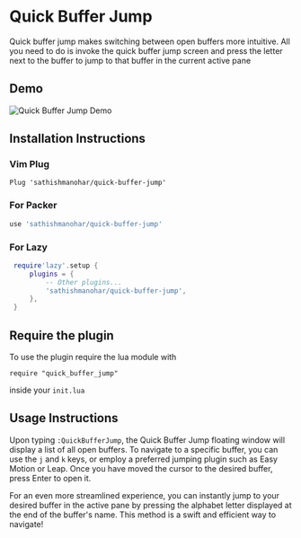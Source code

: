 # Quick Buffer Jump

Quick buffer jump makes switching between open buffers more intuitive. All you need to do is invoke the quick buffer jump screen and press the letter next to the buffer to jump to that buffer in the current active pane

## Demo

![Quick Buffer Jump Demo](https://github.com/sathishmanohar/quick-buffer-jump/blob/assets/assets/quick-buffer-jump.gif?raw=true)

## Installation Instructions

### Vim Plug

  ```vimscript
  Plug 'sathishmanohar/quick-buffer-jump'
  ```

### For Packer

   ```lua
   use 'sathishmanohar/quick-buffer-jump'
   ```

### For Lazy

   ```lua
    require'lazy'.setup {
        plugins = {
            -- Other plugins...
            'sathishmanohar/quick-buffer-jump',
        },
    }
   ```

## Require the plugin

To use the plugin require the lua module with

`require "quick_buffer_jump"`

inside your `init.lua`

## Usage Instructions

Upon typing `:QuickBufferJump`, the Quick Buffer Jump floating window will display a list of all open buffers. To navigate to a specific buffer, you can use the `j` and `k` keys, or employ a preferred jumping plugin such as Easy Motion or Leap. Once you have moved the cursor to the desired buffer, press Enter to open it.

For an even more streamlined experience, you can instantly jump to your desired buffer in the active pane by pressing the alphabet letter displayed at the end of the buffer's name. This method is a swift and efficient way to navigate!
